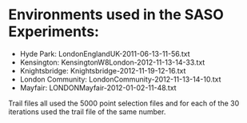 # Environments used in the SASO Experiments:

* Hyde Park: 			LondonEnglandUK-2011-06-13-11-56.txt
* Kensington: 		KensingtonW8London-2012-11-13-14-33.txt
* Knightsbridge: 		Knightsbridge-2012-11-19-12-16.txt
* London Community: 	LondonCommunity-2012-11-13-14-10.txt
* Mayfair: 			LONDONMayfair-2012-01-02-11-48.txt

Trail files all used the 5000 point selection files and for each of the 30 iterations used the trail file of the same number. 
         
                